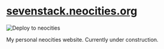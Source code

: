 # [sevenstack.neocities.org](https://sevenstack.neocities.org/)

![Deploy to neocities](https://github.com/jacob5567/sevenstack.neocities.org/actions/workflows/neocities.yml/badge.svg)

My personal neocities website. Currently under construction.
